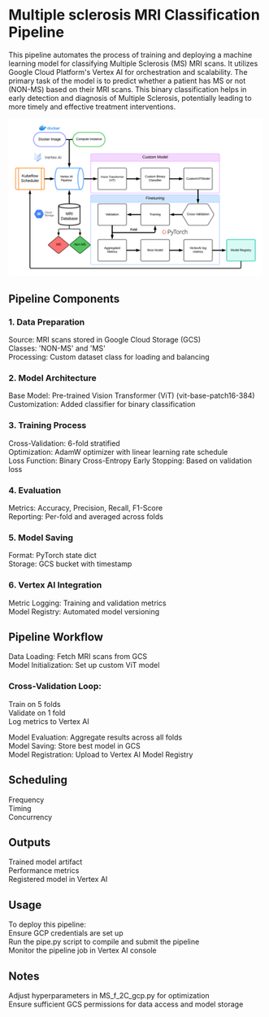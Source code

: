 # Multiple sclerosis MRI Classification Pipeline

This pipeline automates the process of training and deploying a machine learning model for classifying Multiple Sclerosis (MS) MRI scans. It utilizes Google Cloud Platform's Vertex AI for orchestration and scalability. The primary task of the model is to predict whether a patient has MS or not (NON-MS) based on their MRI scans. This binary classification helps in early detection and diagnosis of Multiple Sclerosis, potentially leading to more timely and effective treatment interventions.

<img src="gcp_ms_mri_pipe_flow.png" width="500">

## Pipeline Components

### 1. Data Preparation
Source: MRI scans stored in Google Cloud Storage (GCS)   
Classes: 'NON-MS' and 'MS'   
Processing: Custom dataset class for loading and balancing   

### 2. Model Architecture
Base Model: Pre-trained Vision Transformer (ViT) (vit-base-patch16-384)  
Customization: Added classifier for binary classification   
   
### 3. Training Process
Cross-Validation: 6-fold stratified   
Optimization: AdamW optimizer with linear learning rate schedule   
Loss Function: Binary Cross-Entropy
Early Stopping: Based on validation loss   

### 4. Evaluation
Metrics: Accuracy, Precision, Recall, F1-Score   
Reporting: Per-fold and averaged across folds   

### 5. Model Saving
Format: PyTorch state dict   
Storage: GCS bucket with timestamp   

### 6. Vertex AI Integration  
Metric Logging: Training and validation metrics   
Model Registry: Automated model versioning   

## Pipeline Workflow
Data Loading: Fetch MRI scans from GCS   
Model Initialization: Set up custom ViT model   
### Cross-Validation Loop:   
Train on 5 folds   
Validate on 1 fold   
Log metrics to Vertex AI   
   
Model Evaluation: Aggregate results across all folds   
Model Saving: Store best model in GCS   
Model Registration: Upload to Vertex AI Model Registry   

## Scheduling
Frequency   
Timing   
Concurrency   

## Outputs
Trained model artifact   
Performance metrics   
Registered model in Vertex AI   

## Usage
To deploy this pipeline:   
Ensure GCP credentials are set up   
Run the pipe.py script to compile and submit the pipeline   
Monitor the pipeline job in Vertex AI console   

## Notes
Adjust hyperparameters in MS_f_2C_gcp.py for optimization   
Ensure sufficient GCS permissions for data access and model storage   
 

